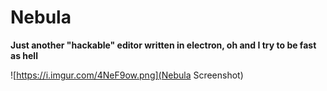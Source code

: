 # Nebula
**Just another "hackable" editor written in electron, oh and I try to be fast as hell**

![https://i.imgur.com/4NeF9ow.png](Nebula Screenshot)